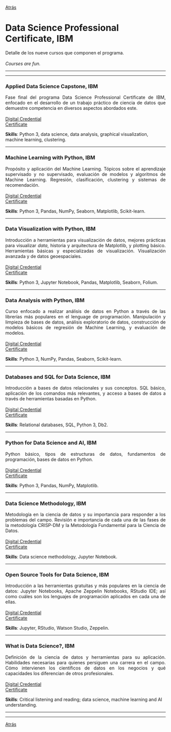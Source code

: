 [Atrás](https://drodrigo96.github.io/courses_page)

# Data Science Professional Certificate, IBM
<p align="justify">Detalle de los nueve cursos que componen el programa.
<br><br>
<i>Courses are fun.</i>
</p>

---
---

### Applied Data Science Capstone, IBM
<p align="justify">Fase final del programa Data Science Professional Certificate de IBM, enfocado en el desarrollo de un trabajo práctico de ciencia de datos que demuestre competencia en diversos aspectos abordados este.
<br><br>
<a href="https://www.youracclaim.com/badges/bf5d471e-b202-403e-9dd5-4090042fbe61" target="_blank">Digital Credential</a><br>
<a href="https://drodrigo96.github.io/pdf/9.%20070520ADSC.pdf" target="_blank">Certificate</a> 
</p>

**Skills**: Python 3, data science, data analysis, graphical visualization, machine learning, clustering.

---

### Machine Learning with Python, IBM
<p align="justify">Propósito y aplicación del Machine Learning. Tópicos sobre el aprendizaje supervisado y no supervisado, evaluación de modelos y algoritmos de Machine Learning. Regresión, clasificación, clustering y sistemas de recomendación.
<br><br>
<a href="https://www.youracclaim.com/badges/8dcd8913-917a-4f38-a975-d37a404056b6" target="_blank">Digital Credential</a><br>
<a href="https://drodrigo96.github.io/pdf/8.%20290420MLP.pdf" target="_blank">Certificate</a> 
</p>

**Skills**: Python 3, Pandas, NumPy, Seaborn, Matplotlib, Scikit-learn.

---

### Data Visualization with Python, IBM
<p align="justify">Introducción a herramientas para visualización de datos, mejores prácticas para visualizar <i>data</i>, historia y arquitectura de Matplotlib, y plotting básico. Herramientas básicas y especializadas de visualización. Visualización avanzada y de datos geoespaciales.
<br><br>
<a href="https://www.youracclaim.com/badges/69d7cab9-e11f-4aec-b28c-e5a45e03b9b4" target="_blank">Digital Credential</a><br>
<a href="https://drodrigo96.github.io/pdf/7.%20060420DVP.pdf" target="_blank">Certificate</a> 
</p>

**Skills**: Python 3, Jupyter Notebook, Pandas, Matplotlib, Seaborn, Folium.

---

### Data Analysis with Python, IBM
<p align="justify">Curso enfocado a realizar análisis de datos en Python a través de las librerías más populares en el lenguage de programación. Manipulación y limpieza de bases de datos, análisis exploratorio de datos, construcción de modelos básicos de regresión de Machine Learning, y evaluación de modelos.
<br><br>
<a href="https://www.youracclaim.com/badges/1367a40d-c630-4e03-a6a3-8212258f4115" target="_blank">Digital Credential</a><br>
<a href="https://drodrigo96.github.io/pdf/6.%20020420DAP.pdf" target="_blank">Certificate</a> 
</p>

**Skills**: Python 3, NumPy, Pandas, Seaborn, Scikit-learn.

---

### Databases and SQL for Data Science, IBM
<p align="justify">Introducción a bases de datos relacionales y sus conceptos. SQL básico, aplicación de los comandos más relevantes, y acceso a bases de datos a través de herramientas basadas en Python.
<br><br>
<a href="https://www.youracclaim.com/badges/ab2e3324-f5b6-432c-9f38-045c3b4f7f2e" target="_blank">Digital Credential</a><br>
<a href="https://drodrigo96.github.io/pdf/5.%20280320DSQLDS.pdf" target="_blank">Certificate</a> 
</p>

**Skills**: Relational databases, SQL, Python 3, Db2.

---

### Python for Data Science and AI, IBM
<p align="justify">Python básico, tipos de estructuras de datos, fundamentos de programación, bases de datos en Python.
<br><br>
<a href="https://www.youracclaim.com/badges/951f8596-fdde-4c6a-84d0-46b1b2724d8b" target="_blank">Digital Credential</a><br>
<a href="https://drodrigo96.github.io/pdf/4.%20150320PDSAI.pdf" target="_blank">Certificate</a> 
</p>

**Skills**: Python 3, Pandas, NumPy, Matplotlib.

---

### Data Science Methodology, IBM
<p align="justify">Metodología en la ciencia de datos y su importancia para responder a los problemas del campo. Revisión e importancia de cada una de las fases de la metodología CRISP-DM y la Metodología Fundamental para la Ciencia de Datos.
<br><br>
<a href="https://www.youracclaim.com/badges/4ad5eca0-250d-4c85-ab86-73d2e0c10a4c" target="_blank">Digital Credential</a><br>
<a href="https://drodrigo96.github.io/pdf/3.%20150320DSM.pdf" target="_blank">Certificate</a> 
</p>

**Skills**: Data science methodology, Jupyter Notebook.

---

### Open Source Tools for Data Science, IBM
<p align="justify">Introducción a las herramientas gratuitas y más populares en la ciencia de datos: Jupyter Notebooks, Apache Zeppelin Notebooks, RStudio IDE; así como cuáles son los lenguajes de programación aplicados en cada una de ellas.
<br><br>
<a href="https://www.youracclaim.com/badges/5f4cd75d-c7d0-497b-a992-3b9334fba0a9" target="_blank">Digital Credential</a><br>
<a href="https://drodrigo96.github.io/pdf/2.%20150320OSTDS.pdf" target="_blank">Certificate</a>  
</p>

**Skills**: Jupyter, RStudio, Watson Studio, Zeppelin.

---

### What is Data Science?, IBM
<p align="justify">Definición de la ciencia de datos y herramientas para su aplicación. Habilidades necesarias para quienes persiguen una carrera en el campo. Cómo intervienen los cientificos de datos en los negocios y qué capacidades los diferencian de otros profesionales.
<br><br>
<a href="https://www.youracclaim.com/badges/948e2b78-32f6-4af5-897f-229a5ff1e728" target="_blank">Digital Credential</a><br>
<a href="https://drodrigo96.github.io/pdf/1.%20150320WDS.pdf" target="_blank">Certificate</a>  
</p>

**Skills**: Critical listening and reading; data science, machine learning and AI understanding.

---
---

[Atrás](https://drodrigo96.github.io/courses_page)
